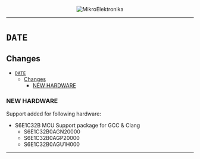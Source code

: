 <p align="center">
  <img src="http://www.mikroe.com/img/designs/beta/logo_small.png?raw=true" alt="MikroElektronika"/>
</p>

---

# `DATE`

## Changes

- [`DATE`](#date)
  - [Changes](#changes)
    - [NEW HARDWARE](#new-hardware)

### NEW HARDWARE

Support added for following hardware:

+ S6E1C32B MCU Support package for GCC & Clang
  + S6E1C32B0AGN20000
  + S6E1C32B0AGP20000
  + S6E1C32B0AGU1H000

---

